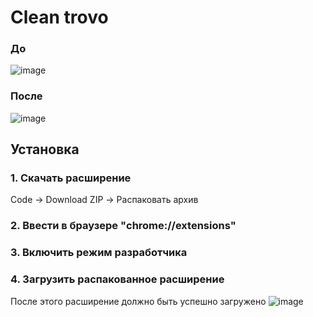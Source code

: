 # Clean trovo
### До
![image](https://github.com/Vorun5/clean-trovo/assets/80065908/56d4992a-4b74-4e96-af42-db96910a8ae7)
### После
![image](https://github.com/Vorun5/clean-trovo/assets/80065908/6ce5c2f1-c0cf-4023-888d-947bcc232eec)
## Установка
### 1. Скачать расширение
Code -> Download ZIP -> Распаковать архив
### 2. Ввести в браузере "chrome://extensions" 
### 3. Включить режим разработчика
### 4. Загрузить распакованное расширение
После этого расширение должно быть успешно загружено
![image](https://github.com/Vorun5/clean-trovo/assets/80065908/aff328e1-77d1-42fc-b14c-0e80ba9492a5)
